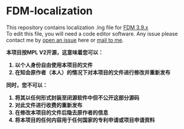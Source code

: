 # FDM-localization
This repository contains localization .lng file for [FDM 3.9.x](http://www.freedownloadmanager.org/download.htm)  
To edit this file, you will need  a code editor software.
Any issue please contact me by [open an issue](https://github.com/lychichem/FDM-localization/issues/new) here or [mail to me](mailto:leichixian@outlook.com).

<b>本项目按MPL V2开源，这意味着您可以：
1. 以个人身份自由使用本项目的文件
2. 在知会原作者（本人）的情况下对本项目的文件进行修改并重新发布

同时，您不可以：
1. 将其以任何形式封装至闭源软件中但不公开这部分源码
2. 对此文件进行收费的重新发布
3. 在修改本项目的文件后隐去原作者的信息
4. 将本项目的任何内容用于任何国家的专利申请或项目申请资料
</b>